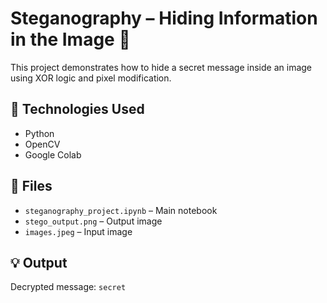 # Steganography – Hiding Information in the Image 🔐

This project demonstrates how to hide a secret message inside an image using XOR logic and pixel modification.

## 🔧 Technologies Used
- Python
- OpenCV
- Google Colab

## 📁 Files
- `steganography_project.ipynb` – Main notebook
- `stego_output.png` – Output image
- `images.jpeg` – Input image

## 💡 Output
Decrypted message: `secret`
